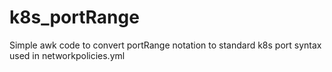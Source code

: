 # k8s_portRange
Simple awk code to convert portRange notation to standard k8s port syntax used in networkpolicies.yml
